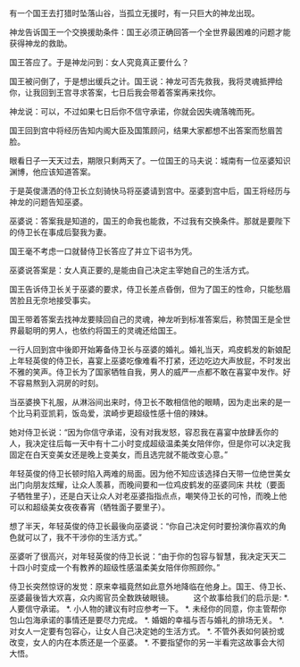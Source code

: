 有一个国王去打猎时坠落山谷，当孤立无援时，有一只巨大的神龙出现。

神龙告诉国王一个交换援助条件：国王必须正确回答一个全世界最困难的问题才能获得神龙的救助。

国王答应了。于是神龙问到：女人究竟真正要什么？

国王被问倒了，于是想出缓兵之计。国王说：神龙可否先救我，我将灵魂抵押给你，让我回到王宫寻求答案，七日后我会带着答案再来找你。

神龙说：可以，不过如果七日后你不信守承诺，你就会因失魂落魄而死。

国王回到宫中将经历告知内阁大臣及国策顾问，结果大家都想不出答案而愁眉苦脸。

眼看日子一天天过去，期限只剩两天了。一位国王的马夫说：城南有一位巫婆知识渊博，他应该知道答案。

于是英俊潇洒的侍卫长立刻骑快马将巫婆请到宫中。巫婆到宫中后，国王将经历与神龙的问题告知巫婆。

巫婆说：答案我是知道的，国王的命我也能救，不过我有交换条件。那就是要陛下的侍卫长在事成后娶我为妻。

国王毫不考虑一口就替侍卫长答应了并立下诏书为凭。

巫婆说答案是：女人真正要的,是能由自己决定主宰她自己的生活方式。

国王告诉侍卫长关于巫婆的要求，侍卫长差点昏倒，但为了国王的性命，只能愁眉苦脸且无奈地接受事实。

国王带着答案去找神龙要赎回自己的灵魂，神龙听到标准答案后，称赞国王是全世界最聪明的男人，也依约将国王的灵魂还给国王。

一行人回到宫中後即开始筹备侍卫长与巫婆的婚礼。婚礼当天，鸡皮鹤发的新娘配上年轻英俊的侍卫长，喜宴上巫婆吃像难看不打紧，还边吃边大声放屁，不时发出不雅的笑声。侍卫长为了国家牺牲自我，男人的威严一点都不敢在喜宴中发作。好不容易熬到入洞房的时刻。

当巫婆换下礼服，从淋浴间出来时，侍卫长不敢相信他的眼睛，因为走出来的是一个比马莉亚凯莉，饭岛爱，滨崎步更超级性感十倍的辣妹。

她对侍卫长说：“因为你信守承诺，没有对我发怒，容忍我在喜宴中放肆丢你的人，我决定往后每一天中有十二小时变成超级温柔美女陪伴你，但是你可以决定我固定在白天变美女还是晚上变美女，而且选完就不能改变心意。”

年轻英俊的侍卫长顿时陷入两难的局面。因为他不知应该选择白天带一位绝世美女出门向朋友炫耀，让众人羡慕，而晚间要和一位鸡皮鹤发的巫婆同床 共枕（要面子牺牲里子），还是白天让众人对老巫婆指指点点，嘲笑侍卫长的可怜，而晚上他可以和超级美女夜夜春宵（牺牲面子要里子）。

想了半天，年轻英俊的侍卫长最後向巫婆说：“你自己决定何时要扮演你喜欢的角色就可以了，我不干涉你的生活方式。”

巫婆听了很高兴，对年轻英俊的侍卫长说：“由于你的包容与智慧，我决定天天二十四小时变成一个有教养的超级性感温柔美女陪伴你照顾你。”

侍卫长突然惊讶的发觉：原来幸福竟然如此意外地降临在他身上。国王、侍卫长、巫婆最後皆大欢喜，众内阁官员全数跌破眼镜。
　　
这个故事给我们的启示是:
*. 人要信守承诺。
*. 小人物的建议有时应参考一下。
*. 未经你的同意，你主管帮你包山包海承诺的事情还是要尽力完成。
*. 婚姻的幸福与否与婚礼的排场无关。
*. 对女人一定要有包容心，让女人自己决定她的生活方式。
*. 不管外表如何装扮或改变，女人的内在本质还是一个巫婆。
*. 不要指望你的另一半看完这故事会大彻大悟。